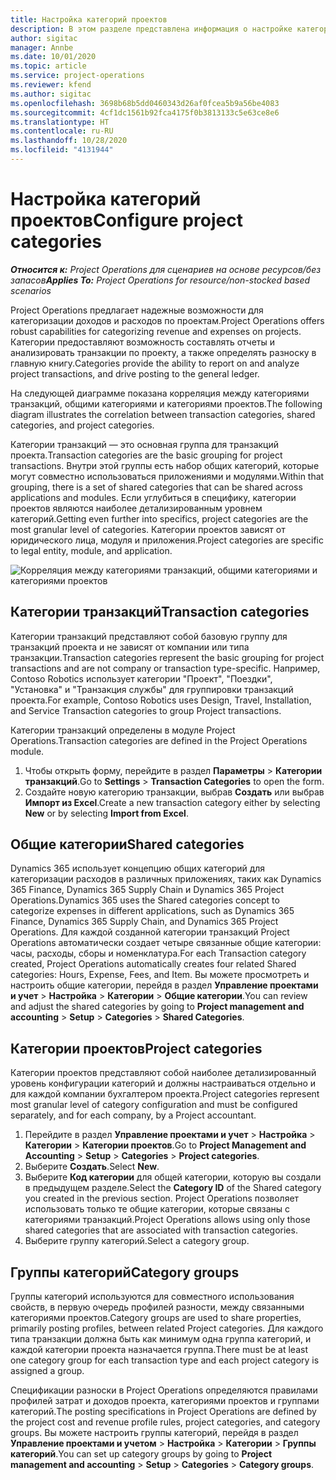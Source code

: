 ```yaml
---
title: Настройка категорий проектов
description: В этом разделе представлена информация о настройке категорий проектов.
author: sigitac
manager: Annbe
ms.date: 10/01/2020
ms.topic: article
ms.service: project-operations
ms.reviewer: kfend
ms.author: sigitac
ms.openlocfilehash: 3698b68b5dd0460343d26af0fcea5b9a56be4083
ms.sourcegitcommit: 4cf1dc1561b92fca4175f0b3813133c5e63ce8e6
ms.translationtype: HT
ms.contentlocale: ru-RU
ms.lasthandoff: 10/28/2020
ms.locfileid: "4131944"
---
```

# <a name="configure-project-categories"></a><span data-ttu-id="d961f-103">Настройка категорий проектов</span><span class="sxs-lookup"><span data-stu-id="d961f-103">Configure project categories</span></span>

<span data-ttu-id="d961f-104">_**Относится к:** Project Operations для сценариев на основе ресурсов/без запасов_</span><span class="sxs-lookup"><span data-stu-id="d961f-104">_**Applies To:** Project Operations for resource/non-stocked based scenarios_</span></span>

<span data-ttu-id="d961f-105">Project Operations предлагает надежные возможности для категоризации доходов и расходов по проектам.</span><span class="sxs-lookup"><span data-stu-id="d961f-105">Project Operations offers robust capabilities for categorizing revenue and expenses on projects.</span></span> <span data-ttu-id="d961f-106">Категории предоставляют возможность составлять отчеты и анализировать транзакции по проекту, а также определять разноску в главную книгу.</span><span class="sxs-lookup"><span data-stu-id="d961f-106">Categories provide the ability to report on and analyze project transactions, and drive posting to the general ledger.</span></span>

<span data-ttu-id="d961f-107">На следующей диаграмме показана корреляция между категориями транзакций, общими категориями и категориями проектов.</span><span class="sxs-lookup"><span data-stu-id="d961f-107">The following diagram illustrates the correlation between transaction categories, shared categories, and project categories.</span></span> 

<span data-ttu-id="d961f-108">Категории транзакций — это основная группа для транзакций проекта.</span><span class="sxs-lookup"><span data-stu-id="d961f-108">Transaction categories are the basic grouping for project transactions.</span></span> <span data-ttu-id="d961f-109">Внутри этой группы есть набор общих категорий, которые могут совместно использоваться приложениями и модулями.</span><span class="sxs-lookup"><span data-stu-id="d961f-109">Within that grouping, there is a set of shared categories that can be shared across applications and modules.</span></span> <span data-ttu-id="d961f-110">Если углубиться в специфику, категории проектов являются наиболее детализированным уровнем категорий.</span><span class="sxs-lookup"><span data-stu-id="d961f-110">Getting even further into specifics, project categories are the most granular level of categories.</span></span> <span data-ttu-id="d961f-111">Категории проектов зависят от юридического лица, модуля и приложения.</span><span class="sxs-lookup"><span data-stu-id="d961f-111">Project categories are specific to legal entity, module, and application.</span></span>

![Корреляция между категориями транзакций, общими категориями и категориями проектов](media/project-categories.png)

## <a name="transaction-categories"></a><span data-ttu-id="d961f-113">Категории транзакций</span><span class="sxs-lookup"><span data-stu-id="d961f-113">Transaction categories</span></span>

<span data-ttu-id="d961f-114">Категории транзакций представляют собой базовую группу для транзакций проекта и не зависят от компании или типа транзакции.</span><span class="sxs-lookup"><span data-stu-id="d961f-114">Transaction categories represent the basic grouping for project transactions and are not company or transaction type-specific.</span></span> <span data-ttu-id="d961f-115">Например, Contoso Robotics использует категории "Проект", "Поездки", "Установка" и "Транзакция службы" для группировки транзакций проекта.</span><span class="sxs-lookup"><span data-stu-id="d961f-115">For example, Contoso Robotics uses Design, Travel, Installation, and Service Transaction categories to group Project transactions.</span></span>

<span data-ttu-id="d961f-116">Категории транзакций определены в модуле Project Operations.</span><span class="sxs-lookup"><span data-stu-id="d961f-116">Transaction categories are defined in the Project Operations module.</span></span> 
1. <span data-ttu-id="d961f-117">Чтобы открыть форму, перейдите в раздел **Параметры** \> **Категории транзакций**.</span><span class="sxs-lookup"><span data-stu-id="d961f-117">Go to **Settings** \> **Transaction Categories** to open the form.</span></span> 
2. <span data-ttu-id="d961f-118">Создайте новую категорию транзакции, выбрав **Создать** или выбрав **Импорт из Excel**.</span><span class="sxs-lookup"><span data-stu-id="d961f-118">Create a new transaction category either by selecting **New** or by selecting **Import from Excel**.</span></span>

## <a name="shared-categories"></a><span data-ttu-id="d961f-119">Общие категории</span><span class="sxs-lookup"><span data-stu-id="d961f-119">Shared categories</span></span>

<span data-ttu-id="d961f-120">Dynamics 365 использует концепцию общих категорий для категоризации расходов в различных приложениях, таких как Dynamics 365 Finance, Dynamics 365 Supply Chain и Dynamics 365 Project Operations.</span><span class="sxs-lookup"><span data-stu-id="d961f-120">Dynamics 365 uses the Shared categories concept to categorize expenses in different applications, such as Dynamics 365 Finance, Dynamics 365 Supply Chain, and Dynamics 365 Project Operations.</span></span> <span data-ttu-id="d961f-121">Для каждой созданной категории транзакций Project Operations автоматически создает четыре связанные общие категории: часы, расходы, сборы и номенклатура.</span><span class="sxs-lookup"><span data-stu-id="d961f-121">For each Transaction category created, Project Operations automatically creates four related Shared categories: Hours, Expense, Fees, and Item.</span></span> <span data-ttu-id="d961f-122">Вы можете просмотреть и настроить общие категории, перейдя в раздел **Управление проектами и учет** \> **Настройка** \> **Категории** \> **Общие категории**.</span><span class="sxs-lookup"><span data-stu-id="d961f-122">You can review and adjust the shared categories by going to **Project management and accounting** \> **Setup** \> **Categories** \> **Shared Categories**.</span></span>

## <a name="project-categories"></a><span data-ttu-id="d961f-123">Категории проектов</span><span class="sxs-lookup"><span data-stu-id="d961f-123">Project categories</span></span>

<span data-ttu-id="d961f-124">Категории проектов представляют собой наиболее детализированный уровень конфигурации категорий и должны настраиваться отдельно и для каждой компании бухгалтером проекта.</span><span class="sxs-lookup"><span data-stu-id="d961f-124">Project categories represent most granular level of category configuration and must be configured separately, and for each company, by a Project accountant.</span></span>

1. <span data-ttu-id="d961f-125">Перейдите в раздел **Управление проектами и учет** \> **Настройка** \> **Категории** \> **Категории проектов**.</span><span class="sxs-lookup"><span data-stu-id="d961f-125">Go to **Project Management and Accounting** \> **Setup** \> **Categories** \> **Project categories**.</span></span>
2. <span data-ttu-id="d961f-126">Выберите **Создать**.</span><span class="sxs-lookup"><span data-stu-id="d961f-126">Select **New**.</span></span>
3. <span data-ttu-id="d961f-127">Выберите **Код категории** для общей категории, которую вы создали в предыдущем разделе.</span><span class="sxs-lookup"><span data-stu-id="d961f-127">Select the **Category ID** of the Shared category you created in the previous section.</span></span> <span data-ttu-id="d961f-128">Project Operations позволяет использовать только те общие категории, которые связаны с категориями транзакций.</span><span class="sxs-lookup"><span data-stu-id="d961f-128">Project Operations allows using only those shared categories that are associated with transaction categories.</span></span>
4. <span data-ttu-id="d961f-129">Выберите группу категорий.</span><span class="sxs-lookup"><span data-stu-id="d961f-129">Select a category group.</span></span>

## <a name="category-groups"></a><span data-ttu-id="d961f-130">Группы категорий</span><span class="sxs-lookup"><span data-stu-id="d961f-130">Category groups</span></span>

<span data-ttu-id="d961f-131">Группы категорий используются для совместного использования свойств, в первую очередь профилей разности, между связанными категориями проектов.</span><span class="sxs-lookup"><span data-stu-id="d961f-131">Category groups are used to share properties, primarily posting profiles, between related Project categories.</span></span> <span data-ttu-id="d961f-132">Для каждого типа транзакции должна быть как минимум одна группа категорий, и каждой категории проекта назначается группа.</span><span class="sxs-lookup"><span data-stu-id="d961f-132">There must be at least one category group for each transaction type and each project category is assigned a group.</span></span>

<span data-ttu-id="d961f-133">Спецификации разноски в Project Operations определяются правилами профилей затрат и доходов проекта, категориями проектов и группами категорий.</span><span class="sxs-lookup"><span data-stu-id="d961f-133">The posting specifications in Project Operations are defined by the project cost and revenue profile rules, project categories, and category groups.</span></span> <span data-ttu-id="d961f-134">Вы можете настроить группы категорий, перейдя в раздел **Управление проектами и учетом** \> **Настройка** \> **Категории** \> **Группы категорий**.</span><span class="sxs-lookup"><span data-stu-id="d961f-134">You can set up category groups by going to **Project management and accounting** \> **Setup** \> **Categories** \> **Category groups**.</span></span>
